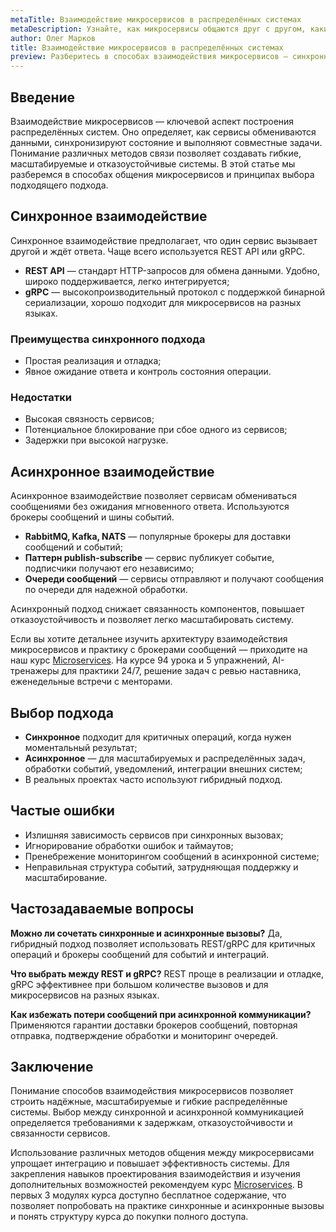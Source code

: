 ```yaml
---
metaTitle: Взаимодействие микросервисов в распределённых системах
metaDescription: Узнайте, как микросервисы общаются друг с другом, какие методы взаимодействия существуют и как выбрать подходящий для вашей системы
author: Олег Марков
title: Взаимодействие микросервисов в распределённых системах
preview: Разберитесь в способах взаимодействия микросервисов — синхронные и асинхронные методы, очереди сообщений и события в распределённых системах
---
```


## Введение

Взаимодействие микросервисов — ключевой аспект построения распределённых систем. Оно определяет, как сервисы обмениваются данными, синхронизируют состояние и выполняют совместные задачи. Понимание различных методов связи позволяет создавать гибкие, масштабируемые и отказоустойчивые системы.
В этой статье мы разберемся в способах общения микросервисов и принципах выбора подходящего подхода.

## Синхронное взаимодействие

Синхронное взаимодействие предполагает, что один сервис вызывает другой и ждёт ответа. Чаще всего используется REST API или gRPC.

* **REST API** — стандарт HTTP-запросов для обмена данными. Удобно, широко поддерживается, легко интегрируется;
* **gRPC** — высокопроизводительный протокол с поддержкой бинарной сериализации, хорошо подходит для микросервисов на разных языках.

### Преимущества синхронного подхода

* Простая реализация и отладка;
* Явное ожидание ответа и контроль состояния операции.

### Недостатки

* Высокая связность сервисов;
* Потенциальное блокирование при сбое одного из сервисов;
* Задержки при высокой нагрузке.

## Асинхронное взаимодействие

Асинхронное взаимодействие позволяет сервисам обмениваться сообщениями без ожидания мгновенного ответа. Используются брокеры сообщений и шины событий.

* **RabbitMQ, Kafka, NATS** — популярные брокеры для доставки сообщений и событий;
* **Паттерн publish-subscribe** — сервис публикует событие, подписчики получают его независимо;
* **Очереди сообщений** — сервисы отправляют и получают сообщения по очереди для надежной обработки.

Асинхронный подход снижает связанность компонентов, повышает отказоустойчивость и позволяет легко масштабировать систему.

Если вы хотите детальнее изучить архитектуру взаимодействия микросервисов и практику с брокерами сообщений — приходите на наш курс [Microservices](https://purpleschool.ru/course/microservices?utm_source=knowledgebase&utm_medium=article&utm_campaign=Vzaimodeystvie_mikroservisov_v_rasprostranennyh_sistemah). На курсе 94 урока и 5 упражнений, AI-тренажеры для практики 24/7, решение задач с ревью наставника, еженедельные встречи с менторами.

## Выбор подхода

* **Синхронное** подходит для критичных операций, когда нужен моментальный результат;
* **Асинхронное** — для масштабируемых и распределённых задач, обработки событий, уведомлений, интеграции внешних систем;
* В реальных проектах часто используют гибридный подход.

## Частые ошибки

* Излишняя зависимость сервисов при синхронных вызовах;
* Игнорирование обработки ошибок и таймаутов;
* Пренебрежение мониторингом сообщений в асинхронной системе;
* Неправильная структура событий, затрудняющая поддержку и масштабирование.

## Частозадаваемые вопросы

**Можно ли сочетать синхронные и асинхронные вызовы?**
Да, гибридный подход позволяет использовать REST/gRPC для критичных операций и брокеры сообщений для событий и интеграций.

**Что выбрать между REST и gRPC?**
REST проще в реализации и отладке, gRPC эффективнее при большом количестве вызовов и для микросервисов на разных языках.

**Как избежать потери сообщений при асинхронной коммуникации?**
Применяются гарантии доставки брокеров сообщений, повторная отправка, подтверждение обработки и мониторинг очередей.

## Заключение

Понимание способов взаимодействия микросервисов позволяет строить надёжные, масштабируемые и гибкие распределённые системы. Выбор между синхронной и асинхронной коммуникацией определяется требованиями к задержкам, отказоустойчивости и связанности сервисов.

Использование различных методов общения между микросервисами упрощает интеграцию и повышает эффективность системы. Для закрепления навыков проектирования взаимодействия и изучения дополнительных возможностей рекомендуем курс [Microservices](https://purpleschool.ru/course/microservices?utm_source=knowledgebase&utm_medium=article&utm_campaign=Vzaimodeystvie_mikroservisov_v_rasprostranennyh_sistemah).
В первых 3 модулях курса доступно бесплатное содержание, что позволяет попробовать на практике синхронные и асинхронные вызовы и понять структуру курса до покупки полного доступа.
